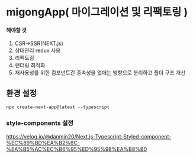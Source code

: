 # migongApp( 마이그레이션 및 리팩토링 )

#### 해야할 것

1. CSR->SSR(NEXT.js)
2. 상태관리 redux 사용
3. 리팩토링
4. 랜더링 최적화
5. 재사용성를 위한 컴포넌트간 종속성을 없애는 방향으로 분리하고 폴더 구조 개선

## 환경 설정

```
npx create-next-app@latest --typescript
```

### style-components 설정

https://velog.io/@danmin20/Next.js-Typescript-Styled-component-%EC%89%BD%EA%B2%8C-%EA%B5%AC%EC%B6%95%ED%95%98%EA%B8%B0
